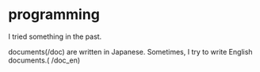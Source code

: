 
# programming

I tried something in the past.

documents(/doc) are written in Japanese. 
Sometimes, I try to write English documents.( /doc_en)




